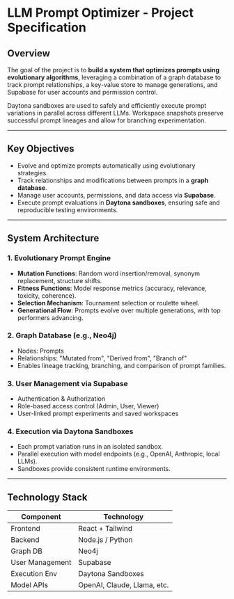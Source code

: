 # LLM Prompt Optimizer - Project Specification

## Overview

The goal of the project is to **build a system that optimizes prompts using evolutionary algorithms**, leveraging a combination of a graph database to track prompt relationships, a key-value store to manage generations, and Supabase for user accounts and permission control.

Daytona sandboxes are used to safely and efficiently execute prompt variations in parallel across different LLMs. Workspace snapshots preserve successful prompt lineages and allow for branching experimentation.

---

## Key Objectives

- Evolve and optimize prompts automatically using evolutionary strategies.
- Track relationships and modifications between prompts in a **graph database**.
- Manage user accounts, permissions, and data access via **Supabase**.
- Execute prompt evaluations in **Daytona sandboxes**, ensuring safe and reproducible testing environments.

---

## System Architecture

### 1. **Evolutionary Prompt Engine**
- **Mutation Functions**: Random word insertion/removal, synonym replacement, structure shifts.
- **Fitness Functions**: Model response metrics (accuracy, relevance, toxicity, coherence).
- **Selection Mechanism**: Tournament selection or roulette wheel.
- **Generational Flow**: Prompts evolve over multiple generations, with top performers advancing.

### 2. **Graph Database (e.g., Neo4j)**
- Nodes: Prompts
- Relationships: "Mutated from", "Derived from", "Branch of"
- Enables lineage tracking, branching, and comparison of prompt families.

### 3. **User Management via Supabase**
- Authentication & Authorization
- Role-based access control (Admin, User, Viewer)
- User-linked prompt experiments and saved workspaces

### 4. **Execution via Daytona Sandboxes**
- Each prompt variation runs in an isolated sandbox.
- Parallel execution with model endpoints (e.g., OpenAI, Anthropic, local LLMs).
- Sandboxes provide consistent runtime environments.

---

## Technology Stack

| Component           | Technology          |
|---------------------|---------------------|
| Frontend            | React + Tailwind    |
| Backend             | Node.js / Python    |
| Graph DB            | Neo4j               |
| User Management     | Supabase            |
| Execution Env       | Daytona Sandboxes   |
| Model APIs          | OpenAI, Claude, Llama, etc. |
